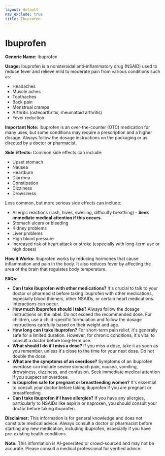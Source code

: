 ```yaml
---
layout: default
nav_exclude: true
title: Ibuprofen
---
```


# Ibuprofen

**Generic Name:** Ibuprofen

**Usage:** Ibuprofen is a nonsteroidal anti-inflammatory drug (NSAID) used to reduce fever and relieve mild to moderate pain from various conditions such as:

* Headaches
* Muscle aches
* Toothaches
* Back pain
* Menstrual cramps
* Arthritis (osteoarthritis, rheumatoid arthritis)
* Fever reduction

**Important Note:**  Ibuprofen is an over-the-counter (OTC) medication for many uses, but some conditions may require a prescription and a higher dosage.  Always follow the dosage instructions on the packaging or as directed by a doctor or pharmacist.

**Side Effects:**  Common side effects can include:

* Upset stomach
* Nausea
* Heartburn
* Diarrhea
* Constipation
* Dizziness
* Drowsiness

Less common, but more serious side effects can include:

* Allergic reactions (rash, hives, swelling, difficulty breathing)  - **Seek immediate medical attention if this occurs.**
* Stomach ulcers or bleeding
* Kidney problems
* Liver problems
* High blood pressure
* Increased risk of heart attack or stroke (especially with long-term use or high doses)


**How it Works:** Ibuprofen works by reducing hormones that cause inflammation and pain in the body. It also reduces fever by affecting the area of the brain that regulates body temperature.

**FAQs:**

* **Can I take ibuprofen with other medications?**  It's crucial to talk to your doctor or pharmacist before taking ibuprofen with other medications, especially blood thinners, other NSAIDs, or certain heart medications.  Interactions can occur.
* **How much ibuprofen should I take?**  Always follow the dosage instructions on the label.  Do not exceed the recommended dose. For children, use a child-specific formulation and follow the dosage instructions carefully based on their weight and age.
* **How long can I take ibuprofen?**  For short-term pain relief, it's generally safe for a limited duration. However, for chronic conditions, it's vital to consult a doctor before long-term use.
* **What should I do if I miss a dose?** If you miss a dose, take it as soon as you remember, unless it's close to the time for your next dose. Do not double the dose.
* **What are the symptoms of an overdose?**  Symptoms of an ibuprofen overdose can include severe stomach pain, nausea, vomiting, drowsiness, dizziness, and confusion.  Seek immediate medical attention if you suspect an overdose.
* **Is ibuprofen safe for pregnant or breastfeeding women?**  It's essential to consult your doctor before taking ibuprofen if you are pregnant or breastfeeding.
* **Can I take ibuprofen if I have allergies?**  If you have any allergies, particularly to NSAIDs like aspirin or naproxen, you should consult your doctor before taking ibuprofen.

**Disclaimer:** This information is for general knowledge and does not constitute medical advice.  Always consult a doctor or pharmacist before starting any new medication, including ibuprofen, especially if you have pre-existing health conditions.


**Note:** This information is AI-generated or crowd-sourced and may not be accurate. Please consult a medical professional for verified advice.
